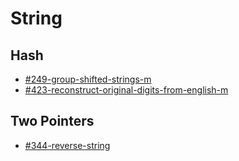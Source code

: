 # String

## Hash

* [#249-group-shifted-strings-m](../by-number/200-250.md#249-group-shifted-strings-m "mention")
* [#423-reconstruct-original-digits-from-english-m](../by-number/400-450.md#423-reconstruct-original-digits-from-english-m "mention")

## Two Pointers

* [#344-reverse-string](../by-number/300-350.md#344-reverse-string "mention")

##
